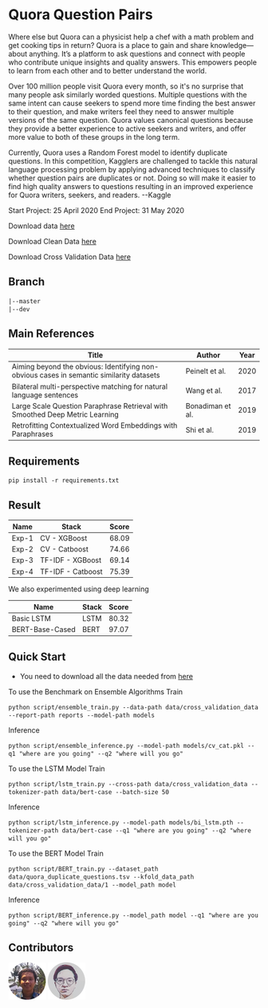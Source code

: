 # Quora Question Pairs

Where else but Quora can a physicist help a chef with a math problem and get cooking tips in return? Quora is a place to gain and share knowledge—about anything. It’s a platform to ask questions and connect with people who contribute unique insights and quality answers. This empowers people to learn from each other and to better understand the world.

Over 100 million people visit Quora every month, so it's no surprise that many people ask similarly worded questions. Multiple questions with the same intent can cause seekers to spend more time finding the best answer to their question, and make writers feel they need to answer multiple versions of the same question. Quora values canonical questions because they provide a better experience to active seekers and writers, and offer more value to both of these groups in the long term.

Currently, Quora uses a Random Forest model to identify duplicate questions. In this competition, Kagglers are challenged to tackle this natural language processing problem by applying advanced techniques to classify whether question pairs are duplicates or not. Doing so will make it easier to find high quality answers to questions resulting in an improved experience for Quora writers, seekers, and readers. --Kaggle

Start Project: 25 April 2020
End Project: 31 May 2020

Download data [here](https://www.quora.com/q/quoradata/First-Quora-Dataset-Release-Question-Pairs)

Download Clean Data [here](https://drive.google.com/open?id=1_y-K7YJsLg9uIivTsFY_I9uh93FACOlF)

Download Cross Validation Data [here](https://drive.google.com/open?id=18haftEPePeBsVv3dlIPkkpeO29a49ERL)

## Branch

    |--master
    |--dev

## Main References

| Title                                                                                    | Author           | Year |
| ---------------------------------------------------------------------------------------- | ---------------- | ---- |
| Aiming beyond the obvious: Identifying non-obvious cases in semantic similarity datasets | Peinelt et al.   | 2020 |
| Bilateral multi-perspective matching for natural language sentences                      | Wang et al.      | 2017 |
| Large Scale Question Paraphrase Retrieval with Smoothed Deep Metric Learning             | Bonadiman et al. | 2019 |
| Retrofitting Contextualized Word Embeddings with Paraphrases                             | Shi et al.       | 2019 |

## Requirements

```
pip install -r requirements.txt
```

## Result

| Name  | Stack             | Score |
| ----- | ----------------- | ----- |
| Exp-1 | CV - XGBoost      | 68.09 |
| Exp-2 | CV - Catboost     | 74.66 |
| Exp-3 | TF-IDF - XGBoost  | 69.14 |
| Exp-4 | TF-IDF - Catboost | 75.39 |

We also experimented using deep learning

| Name            | Stack | Score |
| --------------- | ----- | ----- |
| Basic LSTM      | LSTM  | 80.32 |
| BERT-Base-Cased | BERT  | 97.07 |

## Quick Start

- You need to download all the data needed from [here](https://drive.google.com/drive/folders/1LpZhav8bftTSqsZHIQEdI_JWT4S-797L?usp=sharing)

To use the Benchmark on Ensemble Algorithms
Train

```
python script/ensemble_train.py --data-path data/cross_validation_data --report-path reports --model-path models
```

Inference

```
python script/ensemble_inference.py --model-path models/cv_cat.pkl --q1 "where are you going" --q2 "where will you go"
```

To use the LSTM Model
Train

```
python script/lstm_train.py --cross-path data/cross_validation_data --tokenizer-path data/bert-case --batch-size 50
```

Inference

```
python script/lstm_inference.py --model-path models/bi_lstm.pth --tokenizer-path data/bert-case --q1 "where are you going" --q2 "where will you go"
```

To use the BERT Model
Train

```
python script/BERT_train.py --dataset_path data/quora_duplicate_questions.tsv --kfold_data_path data/cross_validation_data/1 --model_path model 
```

Inference

```
python script/BERT_inference.py --model_path model --q1 "where are you going" --q2 "where will you go"
```

## Contributors

[![](https://github.com/andreaschandra/git-assets/blob/master/pictures/andreas.png)](https://github.com/andreaschandra)
[![](https://github.com/andreaschandra/git-assets/blob/master/pictures/ruben.png)](https://github.com/rubentea16)

